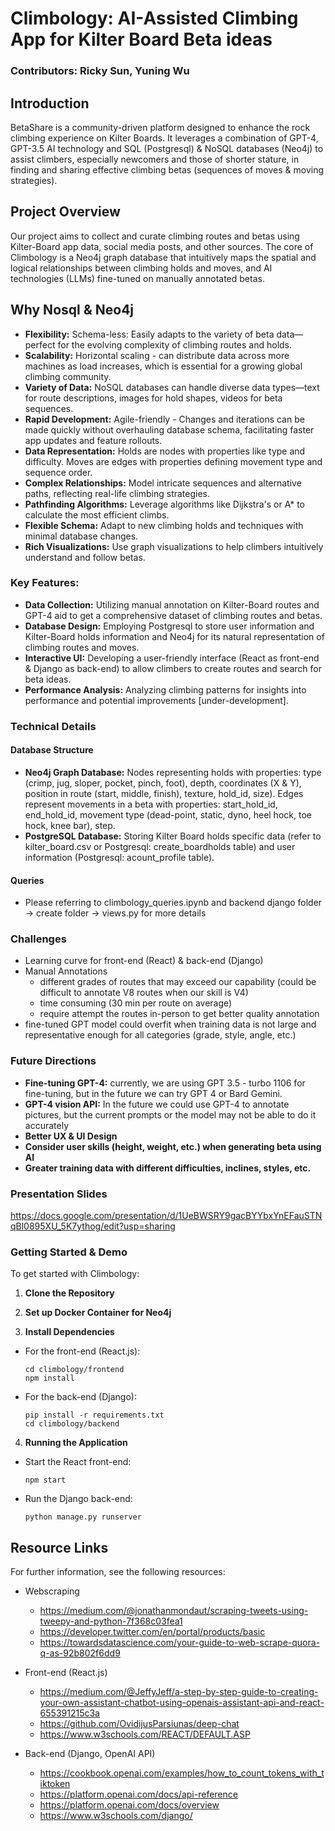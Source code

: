 # Climbology: AI-Assisted Climbing App for Kilter Board Beta ideas

### Contributors: Ricky Sun, Yuning Wu

## Introduction
BetaShare is a community-driven platform designed to enhance the rock climbing experience on Kilter Boards. It leverages a combination of GPT-4, GPT-3.5 AI technology and SQL (Postgresql) & NoSQL databases (Neo4j) to assist climbers, especially newcomers and those of shorter stature, in finding and sharing effective climbing betas (sequences of moves & moving strategies).

## Project Overview
Our project aims to collect and curate climbing routes and betas using Kilter-Board app data, social media posts, and other sources. The core of Climbology is a Neo4j graph database that intuitively maps the spatial and logical relationships between climbing holds and moves, and AI technologies (LLMs) fine-tuned on manually annotated betas.

## Why Nosql & Neo4j
- **Flexibility:** Schema-less: Easily adapts to the variety of beta data—perfect for the evolving complexity of climbing routes and holds.
- **Scalability:** Horizontal scaling - can distribute data across more machines as load increases, which is essential for a growing global climbing community.
- **Variety of Data:** NoSQL databases can handle diverse data types—text for route descriptions, images for hold shapes, videos for beta sequences.
- **Rapid Development:** Agile-friendly - Changes and iterations can be made quickly without overhauling database schema, facilitating faster app updates and feature rollouts.
- **Data Representation:** Holds are nodes with properties like type and difficulty. Moves are edges with properties defining movement type and sequence order.
- **Complex Relationships:** Model intricate sequences and alternative paths, reflecting real-life climbing strategies.
- **Pathfinding Algorithms:** Leverage algorithms like Dijkstra's or A* to calculate the most efficient climbs.
- **Flexible Schema:** Adapt to new climbing holds and techniques with minimal database changes.
- **Rich Visualizations:** Use graph visualizations to help climbers intuitively understand and follow betas.

### Key Features:
- **Data Collection:** Utilizing manual annotation on Kilter-Board routes and GPT-4 aid to get a comprehensive dataset of climbing routes and betas.
- **Database Design:** Employing Postgresql to store user information and Kilter-Board holds information and Neo4j for its natural representation of climbing routes and moves.
- **Interactive UI:** Developing a user-friendly interface (React as front-end & Django as back-end) to allow climbers to create routes and search for beta ideas.
- **Performance Analysis:** Analyzing climbing patterns for insights into performance and potential improvements [under-development].

### Technical Details

#### Database Structure
- **Neo4j Graph Database:** Nodes representing holds with properties: type (crimp, jug, sloper, pocket, pinch, foot), depth, coordinates (X & Y), position in route (start, middle, finish), texture, hold_id, size). Edges represent movements in a beta with properties: start_hold_id, end_hold_id, movement type (dead-point, static, dyno, heel hock, toe hock, knee bar), step.
- **PostgreSQL Database:** Storing Kilter Board holds specific data (refer to kilter_board.csv or Postgresql: create_boardholds table) and user information (Postgresql: acount_profile table).

#### Queries
- Please referring to climbology_queries.ipynb and backend django folder -> create folder -> views.py for more details

### Challenges
- Learning curve for front-end (React) & back-end (Django)
- Manual Annotations
  - different grades of routes that may exceed our capability (could be difficult to annotate V8 routes when our skill is V4)
  - time consuming (30 min per route on average)
  - require attempt the routes in-person to get better quality annotation
 - fine-tuned GPT model could overfit when training data is not large and representative enough for all categories (grade, style, angle, etc.)

### Future Directions
- **Fine-tuning GPT-4:** currently, we are using GPT 3.5 - turbo 1106 for fine-tuning, but in the future we can try GPT 4 or Bard Gemini.
- **GPT-4 vision API:** In the future we could use GPT-4 to annotate pictures, but the current prompts or the model may not be able to do it accurately
- **Better UX & UI Design**
- **Consider user skills (height, weight, etc.) when generating beta using AI**
- **Greater training data with different difficulties, inclines, styles, etc.**

### Presentation Slides
https://docs.google.com/presentation/d/1UeBWSRY9gacBYYbxYnEFauSTNqBl0895XU_5K7ythog/edit?usp=sharing

### Getting Started & Demo

To get started with Climbology:

1. **Clone the Repository**
   
2. **Set up Docker Container for Neo4j**

3. **Install Dependencies**
- For the front-end (React.js):
  ```
  cd climbology/frontend
  npm install
  ```
- For the back-end (Django):
  ```
  pip install -r requirements.txt
  cd climbology/backend
  ```
4. **Running the Application**
- Start the React front-end:
  ```
  npm start
  ```
- Run the Django back-end:
  ```
  python manage.py runserver
  ```
  
## Resource Links

For further information, see the following resources:
 
- Webscraping
  - https://medium.com/@jonathanmondaut/scraping-tweets-using-tweepy-and-python-7f368c03fea1
  - https://developer.twitter.com/en/portal/products/basic
  - https://towardsdatascience.com/your-guide-to-web-scrape-quora-q-as-92b802f6dd9

- Front-end (React.js)
  - https://medium.com/@JeffyJeff/a-step-by-step-guide-to-creating-your-own-assistant-chatbot-using-openais-assistant-api-and-react-655391215c3a
  - https://github.com/OvidijusParsiunas/deep-chat
  - https://www.w3schools.com/REACT/DEFAULT.ASP
 
- Back-end (Django, OpenAI API)
  - https://cookbook.openai.com/examples/how_to_count_tokens_with_tiktoken
  - https://platform.openai.com/docs/api-reference
  - https://platform.openai.com/docs/overview
  - https://www.w3schools.com/django/



